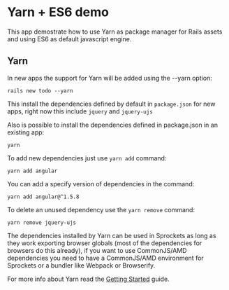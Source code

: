 # Yarn + ES6 demo

This app demostrate how to use Yarn as package manager for Rails assets and using ES6 as default javascript engine.

## Yarn

In new apps the support for Yarn will be added using the --yarn option:

`rails new todo --yarn`

This install the dependencies defined by default in `package.json` for new apps, right now this include `jquery` and `jquery-ujs`


Also is possible to install the dependencies defined in package.json in an existing app:

`yarn`


To add new dependencies just use `yarn add` command:

`yarn add angular`

You can add a specify version of dependencies in the command:

`yarn add angular@^1.5.8`


To delete an unused dependency use the `yarn remove` command:

`yarn remove jquery-ujs`


The dependencies installed by Yarn can be used in Sprockets as long as they work exporting browser globals (most of the dependencies for browsers do this already), if you want to use CommonJS/AMD dependencies you need to have a CommonJS/AMD environment for Sprockets or a bundler like Webpack or Browserify.

For more info about Yarn read the [Getting Started](https://yarnpkg.com/en/docs/getting-started) guide.